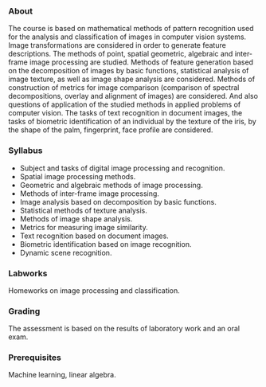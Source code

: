 ### About

The course is based on mathematical methods of pattern recognition used for the analysis and classification of images in computer vision systems.
Image transformations are considered in order to generate feature descriptions. The methods of point, spatial geometric, algebraic and inter-frame image processing are studied. Methods of feature generation based on the decomposition of images by basic functions, statistical analysis of image texture, as well as image shape analysis are considered.
Methods of construction of metrics for image comparison (comparison of spectral decompositions, overlay and alignment of images) are considered. And also questions of application of the studied methods in applied problems of computer vision. The tasks of text recognition in document images, the tasks of biometric identification of an individual by the texture of the iris, by the shape of the palm, fingerprint, face profile are considered.

### Syllabus

- Subject and tasks of digital image processing and recognition.
- Spatial image processing methods.
- Geometric and algebraic methods of image processing.
- Methods of inter-frame image processing.
- Image analysis based on decomposition by basic functions.
- Statistical methods of texture analysis.
- Methods of image shape analysis.
- Metrics for measuring image similarity.
- Text recognition based on document images.
- Biometric identification based on image recognition.
- Dynamic scene recognition.

### Labworks

Homeworks on image processing and classification.

### Grading

The assessment is based on the results of laboratory work and an oral exam.

### Prerequisites

Machine learning, linear algebra.

